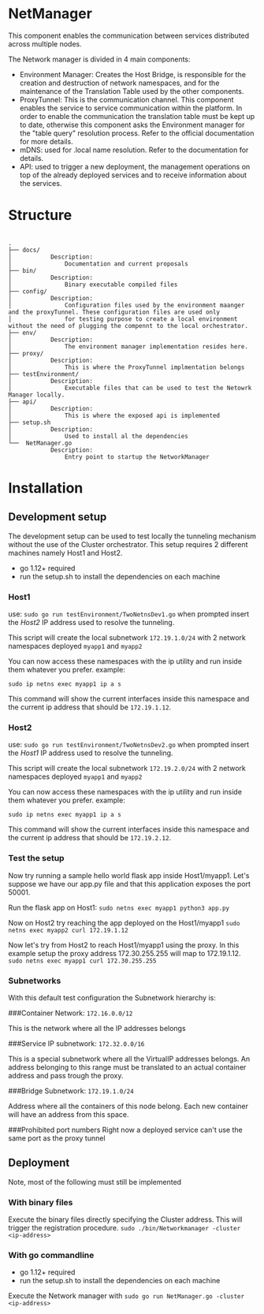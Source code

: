 # NetManager
This component enables the communication between services distributed across multiple nodes.

The Network manager is divided in 4 main components: 

* Environment Manager: Creates the Host Bridge, is responsible for the creation and destruction of network namespaces, and for the maintenance of the Translation Table used by the other components. 
* ProxyTunnel: This is the communication channel. This component enables the service to service communication within the platform. In order to enable the communication the translation table must be kept up to date, otherwise this component asks the Environment manager for the "table query" resolution process. Refer to the official documentation for more details. 
* mDNS: used for .local name resolution. Refer to the documentation for details.
* API: used to trigger a new deployment, the management operations on top of the already deployed services and to receive information about the services. 

# Structure

```

.
├── docs/
│			Description:
│				Documentation and current proposals 
├── bin/
│			Description:
│				Binary executable compiled files 
├── config/
│			Description:
│				Configuration files used by the environment maanger and the proxyTunnel. These configuration files are used only 
│               for testing purpose to create a local environment without the need of plugging the compennt to the local orchestrator. 
├── env/
│			Description:
│				The environment manager implementation resides here. 
├── proxy/
│			Description:
│				This is where the ProxyTunnel implmentation belongs
├── testEnvironment/
│			Description:
│				Executable files that can be used to test the Netowrk Manager locally. 
├── api/
│			Description:
│				This is where the exposed api is implemented
├── setup.sh
│			Description:
│				Used to install al the dependencies
└──  NetManager.go
			Description:
				Entry point to startup the NetworkManager

```

# Installation

## Development setup
The development setup can be used to test locally the tunneling mechanism without the use of the Cluster orchestrator. This setup requires 2 different machines namely Host1 and Host2.
* go 1.12+ required 
* run the setup.sh to install the dependencies on each machine 

### Host1
use: `sudo go run testEnvironment/TwoNetnsDev1.go`
when prompted insert the *Host2* IP address used to resolve the tunneling.

This script will create the local subnetwork `172.19.1.0/24` with 2 network namespaces deployed `myapp1` and `myapp2`

You can now access these namespaces with the ip utility and run inside them whatever you prefer.
example:

`sudo ip netns exec myapp1 ip a s`

This command will show the current interfaces inside this namespace and the current ip address that should be `172.19.1.12`.

### Host2
use: `sudo go run testEnvironment/TwoNetnsDev2.go`
when prompted insert the *Host1* IP address used to resolve the tunneling.

This script will create the local subnetwork `172.19.2.0/24` with 2 network namespaces deployed `myapp1` and `myapp2`

You can now access these namespaces with the ip utility and run inside them whatever you prefer.
example:

`sudo ip netns exec myapp1 ip a s`

This command will show the current interfaces inside this namespace and the current ip address that should be `172.19.2.12`.

### Test the setup

Now try running a sample hello world flask app inside Host1/myapp1. Let's suppose we have our app.py file and that this application exposes the port 50001. 

Run the flask app on Host1:
`sudo netns exec myapp1 python3 app.py`

Now on Host2 try reaching the app deployed on the Host1/myapp1
`sudo netns exec myapp2 curl 172.19.1.12`

Now let's try from Host2 to reach Host1/myapp1 using the proxy. In this example setup the proxy address 172.30.255.255 will map to 172.19.1.12.
`sudo netns exec myapp1 curl 172.30.255.255`

### Subnetworks
With this default test configuration the Subnetwork hierarchy is:

###Container Network:
`172.16.0.0/12`

This is the network where all the IP addresses belongs

###Service IP subnetwork:
`172.32.0.0/16`

This is a special subnetwork where all the VirtualIP addresses belongs. An address belonging to this range must be
translated to an actual container address and pass trough the proxy. 

###Bridge Subnetwork:
`172.19.1.0/24`

Address where all the containers of this node belong. Each new container will have an address from this space.

###Prohibited port numbers
Right now a deployed service can't use the same port as the proxy tunnel


## Deployment
Note, most of the following must still be implemented

### With binary files

Execute the binary files directly specifying the Cluster address. This will trigger the registration procedure. 
`sudo ./bin/Networkmanager -cluster <ip-address>`

### With go commandline

* go 1.12+ required
* run the setup.sh to install the dependencies on each machine

Execute the Network manager with 
`sudo go run NetManager.go -cluster <ip-address>`
